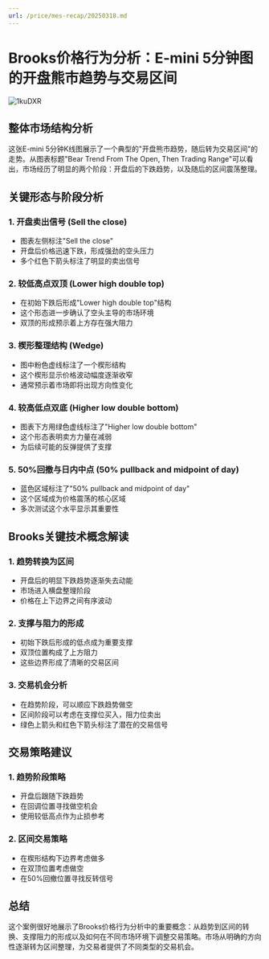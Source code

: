 ```yaml
---
url: /price/mes-recap/20250318.md
---
```

# Brooks价格行为分析：E-mini 5分钟图的开盘熊市趋势与交易区间

![1kuDXR](https://img.forecho.com/1kuDXR.png)

## 整体市场结构分析

这张E-mini 5分钟K线图展示了一个典型的"开盘熊市趋势，随后转为交易区间"的走势。从图表标题"Bear Trend From The Open, Then Trading Range"可以看出，市场经历了明显的两个阶段：开盘后的下跌趋势，以及随后的区间震荡整理。

## 关键形态与阶段分析

### 1. 开盘卖出信号 (Sell the close)

* 图表左侧标注"Sell the close"
* 开盘后价格迅速下跌，形成强劲的空头压力
* 多个红色下箭头标注了明显的卖出信号

### 2. 较低高点双顶 (Lower high double top)

* 在初始下跌后形成"Lower high double top"结构
* 这个形态进一步确认了空头主导的市场环境
* 双顶的形成预示着上方存在强大阻力

### 3. 楔形整理结构 (Wedge)

* 图中粉色虚线标注了一个楔形结构
* 这个楔形显示价格波动幅度逐渐收窄
* 通常预示着市场即将出现方向性变化

### 4. 较高低点双底 (Higher low double bottom)

* 图表下方用绿色虚线标注了"Higher low double bottom"
* 这个形态表明卖方力量在减弱
* 为后续可能的反弹提供了支撑

### 5. 50%回撤与日内中点 (50% pullback and midpoint of day)

* 蓝色区域标注了"50% pullback and midpoint of day"
* 这个区域成为价格震荡的核心区域
* 多次测试这个水平显示其重要性

## Brooks关键技术概念解读

### 1. 趋势转换为区间

* 开盘后的明显下跌趋势逐渐失去动能
* 市场进入横盘整理阶段
* 价格在上下边界之间有序波动

### 2. 支撑与阻力的形成

* 初始下跌后形成的低点成为重要支撑
* 双顶位置构成了上方阻力
* 这些边界形成了清晰的交易区间

### 3. 交易机会分析

* 在趋势阶段，可以顺应下跌趋势做空
* 区间阶段可以考虑在支撑位买入，阻力位卖出
* 绿色上箭头和红色下箭头标注了潜在的交易信号

## 交易策略建议

### 1. 趋势阶段策略

* 开盘后跟随下跌趋势
* 在回调位置寻找做空机会
* 使用较低高点作为止损参考

### 2. 区间交易策略

* 在楔形结构下边界考虑做多
* 在双顶位置考虑做空
* 在50%回撤位置寻找反转信号

## 总结

这个案例很好地展示了Brooks价格行为分析中的重要概念：从趋势到区间的转换、支撑阻力的形成以及如何在不同市场环境下调整交易策略。市场从明确的方向性逐渐转为区间整理，为交易者提供了不同类型的交易机会。
